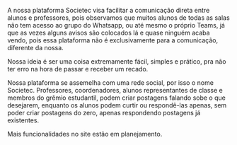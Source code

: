 A nossa plataforma Societec visa facilitar a comunicação direta entre alunos e professores, pois observamos que muitos alunos de todas as salas não tem acesso ao grupo do Whatsapp, ou até mesmo o próprio Teams, já que as vezes alguns avisos são colocados lá e quase ninguém acaba vendo, pois essa plataforma não é exclusivamente para a comunicação, diferente da nossa.

Nossa ideia é ser uma coisa extremamente fácil, simples e prático, pra não ter erro na hora de passar e receber um recado.

Nossa plataforma se assemelha com uma rede social, por isso o nome Societec. Professores, coordenadores, alunos representantes de classe e membros do grêmio estudantil, podem criar postagens falando sobe o que desejarem, enquanto os alunos podem curtir ou respondê-las apenas, sem poder criar postagens do zero, apenas respondendo postagens já existentes.

Mais funcionalidades no site estão em planejamento.
